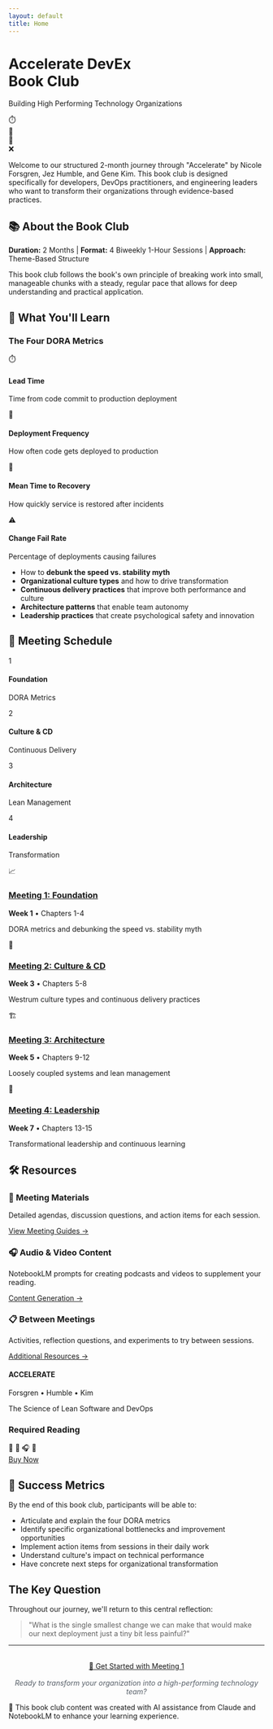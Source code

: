 ```yaml
---
layout: default
title: Home
---
```


<div class="hero-banner">
  <div class="hero-content">
    <h1>Accelerate DevEx<br>Book Club</h1>
    <p class="hero-subtitle">Building High Performing Technology Organizations</p>
  </div>
  <div class="hero-metrics">
    <div class="metric-icon">⏱️</div>
    <div class="metric-icon">🚀</div>
    <div class="metric-icon">🔧</div>
    <div class="metric-icon">❌</div>
  </div>
</div>

Welcome to our structured 2-month journey through "Accelerate" by Nicole Forsgren, Jez Humble, and Gene Kim. This book club is designed specifically for developers, DevOps practitioners, and engineering leaders who want to transform their organizations through evidence-based practices.

<div class="quick-start">
<h2>📚 About the Book Club</h2>
<p><strong>Duration:</strong> 2 Months | <strong>Format:</strong> 4 Biweekly 1-Hour Sessions | <strong>Approach:</strong> Theme-Based Structure</p>
<p>This book club follows the book's own principle of breaking work into small, manageable chunks with a steady, regular pace that allows for deep understanding and practical application.</p>
</div>

## 🎯 What You'll Learn

<div class="dora-metrics-visual">
  <h3>The Four DORA Metrics</h3>
  <div class="metrics-grid">
    <div class="metric-card lead-time" data-tooltip="High performers: < 1 hour | Low performers: > 1 month">
      <div class="metric-icon">⏱️</div>
      <h4>Lead Time</h4>
      <p>Time from code commit to production deployment</p>
    </div>
    <div class="metric-card deployment-frequency" data-tooltip="High performers: Multiple per day | Low performers: < Monthly">
      <div class="metric-icon">🚀</div>
      <h4>Deployment Frequency</h4>
      <p>How often code gets deployed to production</p>
    </div>
    <div class="metric-card recovery-time" data-tooltip="High performers: < 1 hour | Low performers: > 6 months">
      <div class="metric-icon">🔧</div>
      <h4>Mean Time to Recovery</h4>
      <p>How quickly service is restored after incidents</p>
    </div>
    <div class="metric-card fail-rate" data-tooltip="High performers: 0-15% | Low performers: 46-60%">
      <div class="metric-icon">⚠️</div>
      <h4>Change Fail Rate</h4>
      <p>Percentage of deployments causing failures</p>
    </div>
  </div>
</div>

- How to **debunk the speed vs. stability myth**
- **Organizational culture types** and how to drive transformation
- **Continuous delivery practices** that improve both performance and culture
- **Architecture patterns** that enable team autonomy
- **Leadership practices** that create psychological safety and innovation

## 📅 Meeting Schedule

<div class="timeline-visual">
  <div class="timeline-line"></div>
  <div class="timeline-nodes">
    <div class="timeline-node node-1">
      <div class="node-circle">1</div>
      <div class="node-content">
        <h4>Foundation</h4>
        <p>DORA Metrics</p>
      </div>
    </div>
    <div class="timeline-node node-2">
      <div class="node-circle">2</div>
      <div class="node-content">
        <h4>Culture & CD</h4>
        <p>Continuous Delivery</p>
      </div>
    </div>
    <div class="timeline-node node-3">
      <div class="node-circle">3</div>
      <div class="node-content">
        <h4>Architecture</h4>
        <p>Lean Management</p>
      </div>
    </div>
    <div class="timeline-node node-4">
      <div class="node-circle">4</div>
      <div class="node-content">
        <h4>Leadership</h4>
        <p>Transformation</p>
      </div>
    </div>
  </div>
</div>

<div class="meeting-grid">
  <div class="meeting-card">
    <div class="meeting-icon">📈</div>
    <h3><a href="/meetings/meeting-1/">Meeting 1: Foundation</a></h3>
    <p><strong>Week 1</strong> • Chapters 1-4</p>
    <p>DORA metrics and debunking the speed vs. stability myth</p>
  </div>
  
  <div class="meeting-card">
    <div class="meeting-icon">🔄</div>
    <h3><a href="/meetings/meeting-2/">Meeting 2: Culture & CD</a></h3>
    <p><strong>Week 3</strong> • Chapters 5-8</p>
    <p>Westrum culture types and continuous delivery practices</p>
  </div>
  
  <div class="meeting-card">
    <div class="meeting-icon">🏗️</div>
    <h3><a href="/meetings/meeting-3/">Meeting 3: Architecture</a></h3>
    <p><strong>Week 5</strong> • Chapters 9-12</p>
    <p>Loosely coupled systems and lean management</p>
  </div>
  
  <div class="meeting-card">
    <div class="meeting-icon">👥</div>
    <h3><a href="/meetings/meeting-4/">Meeting 4: Leadership</a></h3>
    <p><strong>Week 7</strong> • Chapters 13-15</p>
    <p>Transformational leadership and continuous learning</p>
  </div>
</div>

## 🛠️ Resources

<div class="resources-grid">
  <div class="resource-card">
    <h3>📖 Meeting Materials</h3>
    <p>Detailed agendas, discussion questions, and action items for each session.</p>
    <a href="/meetings/" class="resource-link">View Meeting Guides →</a>
  </div>

  <div class="resource-card">
    <h3>🎧 Audio & Video Content</h3>
    <p>NotebookLM prompts for creating podcasts and videos to supplement your reading.</p>
    <a href="/prompts/" class="resource-link">Content Generation →</a>
  </div>

  <div class="resource-card">
    <h3>📋 Between Meetings</h3>
    <p>Activities, reflection questions, and experiments to try between sessions.</p>
    <a href="/resources/" class="resource-link">Additional Resources →</a>
  </div>

  <div class="resource-card book-required">
    <div class="book-visual">
      <div class="book-3d">
        <div class="book-cover">
          <h4>ACCELERATE</h4>
          <p class="book-authors">Forsgren • Humble • Kim</p>
          <div class="book-subtitle">The Science of Lean Software and DevOps</div>
        </div>
        <div class="book-spine"></div>
      </div>
      <h3>Required Reading</h3>
      <div class="purchase-options">
        <div class="purchase-icons">
          <span class="purchase-icon" title="Amazon">🛒</span>
          <span class="purchase-icon" title="Digital">📱</span>
          <span class="purchase-icon" title="Audiobook">🎧</span>
          <span class="purchase-icon" title="Library">📖</span>
        </div>
        <a href="https://www.amazon.com/Accelerate-Software-Performing-Technology-Organizations/dp/1942788339" class="btn btn-secondary">Buy Now</a>
      </div>
    </div>
  </div>
</div>

<div class="success-metrics">
<h2>🚀 Success Metrics</h2>
<p>By the end of this book club, participants will be able to:</p>
<ul>
<li>Articulate and explain the four DORA metrics</li>
<li>Identify specific organizational bottlenecks and improvement opportunities</li>
<li>Implement action items from sessions in their daily work</li>
<li>Understand culture's impact on technical performance</li>
<li>Have concrete next steps for organizational transformation</li>
</ul>
</div>

<div class="key-question">
<h2>The Key Question</h2>
<p>Throughout our journey, we'll return to this central reflection:</p>
<blockquote>
"What is the single smallest change we can make that would make our next deployment just a tiny bit less painful?"
</blockquote>
</div>

---

<p style="text-align: center; margin-top: 2rem;">
  <a href="/meetings/meeting-1/" class="btn">🚀 Get Started with Meeting 1</a>
</p>

<p style="text-align: center; font-style: italic; color: #586069; margin-top: 1rem;">
  Ready to transform your organization into a high-performing technology team?
</p>

<div class="ai-attribution">
  <p>🤖 This book club content was created with AI assistance from Claude and NotebookLM to enhance your learning experience.</p>
</div>